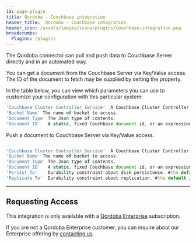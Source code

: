 ```yaml
---
id: page-plugin
title: Qordoba - Couchbase integration
header_title:  Qordoba - Couchbase integration
header_icon: /assets/images/icons/plugins/couchbase-integration.png
breadcrumbs:
  Plugins: /plugins
---
```


The Qordoba connector can pull and push data to Couchbase Server directly and in an automated way.

You can get a document from the Couchbase Server via Key/Value access. The ID of the document to fetch may be supplied by setting the *<Document Id>* property.

In the table below, you can view which parameters you can use to customize your configuration with this particular system:


```javascript
'Couchbase Cluster Controller Service'	A Couchbase Cluster Controller Service which manages connections to a Couchbase cluster.
'Bucket Name' The name of bucket to access.
'Document Type'	The Json type of contents.
'Document ID'	A static, fixed Couchbase document id, or an expression to construct the Couchbase document id.

```



Push a document to Couchbase Server via Key/Value access.


```javascript

'Couchbase Cluster Controller Service'	A Couchbase Cluster Controller Service which manages connections to a Couchbase cluster.
'Bucket Name' The name of bucket to access.
'Document Type'	The Json type of contents.
'Document ID'	A static, fixed Couchbase document id, or an expression to construct the Couchbase document id.
'Persist To'	Durability constraint about disk persistence. #the default is NONE
'Replicate To'	Durability constraint about replication. #the default is NONE

```
---
## Requesting Access

This integration is only available with a [Qordoba Enterprise](http://go.qordoba.com/WF-Request-A-Demo__LP-DevDocs-Header.html) subscription.

If you are not a Qordoba Enterprise customer, you can inquire about our
Enterprise offering by [contacting us](http://go.qordoba.com/WF-Request-A-Demo__LP-DevDocs-Header.html).

